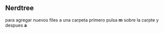 ## Nerdtree
para agregar nuevos files a una carpeta primero pulsa **m** sobre la carpte y despues **a**
